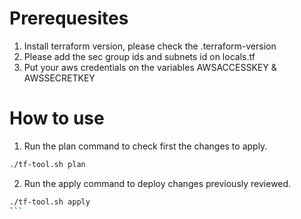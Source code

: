 # Prerequesites
1. Install terraform version, please check the .terraform-version
2. Please add the sec group ids and subnets id on locals.tf
3. Put your aws credentials on the variables AWSACCESSKEY & AWSSECRETKEY

# How to use
1. Run the plan command to check first the changes to apply.
````bash
./tf-tool.sh plan
````
2. Run the apply command to deploy changes previously reviewed.
````bash
./tf-tool.sh apply
```